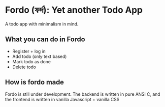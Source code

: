 # Fordo (ফর্দ): Yet another Todo App
A todo app with minimalism in mind.

## What you can do in Fordo

 - Register + log in
 - Add todo (only text based)
 - Mark todo as done
 - Delete todo 

## How is fordo made
Fordo is still under development. The backend is written in pure ANSI C, and the frontend is written in vanilla Javascript + vanilla CSS

